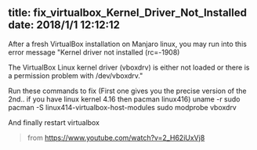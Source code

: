 title: fix_virtualbox_Kernel_Driver_Not_Installed
date: 2018/1/1 12:12:12
---
After a fresh VirtualBox installation on Manjaro linux, you may run into this error message "Kernel driver not installed (rc=-1908)

The VirtualBox Linux kernel driver (vboxdrv) is either not loaded or there is a permission problem with /dev/vboxdrv."

Run these commands to fix (First one gives you the precise version of the 2nd.. if you have linux kernel 4.16 then pacman linux416)
uname -r 
sudo pacman -S linux414-virtualbox-host-modules
sudo modprobe vboxdrv

And finally restart virtualbox



> from https://www.youtube.com/watch?v=2_H62iUxVj8

